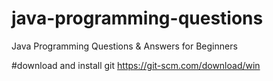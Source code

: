 # java-programming-questions
Java Programming Questions &amp; Answers for Beginners

#download and install git
https://git-scm.com/download/win


